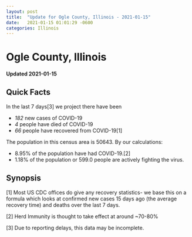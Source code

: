 ```yaml
---
layout: post
title:  "Update for Ogle County, Illinois - 2021-01-15"
date:   2021-01-15 01:01:29 -0600
categories: Illinois
---
```


# Ogle County, Illinois
#### Updated 2021-01-15

## Quick Facts

In the last 7 days[3] we project there have been
- *182* new cases of COVID-19
- *4* people have died of COVID-19
- *66* people have recovered from COVID-19[1]

The population in this census area is 50643. By our calculations:
- 8.95% of the population have had COVID-19.[2]
- 1.18% of the population or 599.0 people are actively fighting the virus.

## Synopsis




[1] Most US CDC offices do give any recovery statistics- we base this on a formula which looks at confirmed new cases
15 days ago (the average recovery time) and deaths over the last 7 days.

[2] Herd Immunity is thought to take effect at around ~70-80%

[3] Due to reporting delays, this data may be incomplete.
 
    